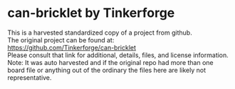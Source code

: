 
# can-bricklet by Tinkerforge  
This is a harvested standardized copy of a project from github.  
The original project can be found at:  
https://github.com/Tinkerforge/can-bricklet  
Please consult that link for additional, details, files, and license information.  
Note: It was auto harvested and if the original repo had more than one board file or anything out of the ordinary the files here are likely not representative.  
    